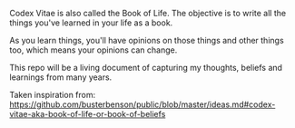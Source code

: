 Codex Vitae is also called the Book of Life. The objective is to write all the things you've learned in your life as a book.

As you learn things, you'll have opinions on those things and other things too, which means your opinions can change.

This repo will be a living document of capturing my thoughts, beliefs and learnings from many years.

Taken inspiration from: https://github.com/busterbenson/public/blob/master/ideas.md#codex-vitae-aka-book-of-life-or-book-of-beliefs
